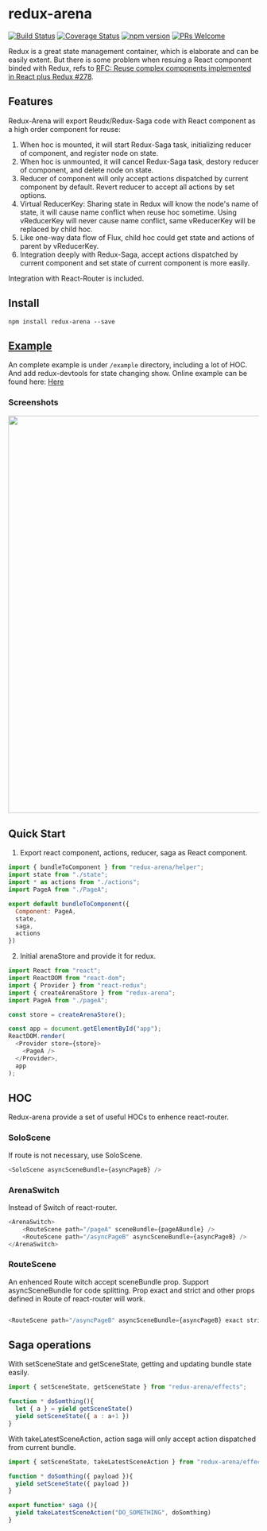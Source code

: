 # redux-arena

[![Build Status](https://travis-ci.org/hapood/redux-arena.svg?branch=master)](https://travis-ci.org/hapood/redux-arena) 
[![Coverage Status](https://coveralls.io/repos/hapood/redux-arena/badge.svg?branch=master&service=github)](https://coveralls.io/github/hapood/redux-arena?branch=master)
[![npm version](https://img.shields.io/npm/v/redux-arena.svg?style=flat-square)](https://www.npmjs.com/package/redux-arena)
[![PRs Welcome](https://img.shields.io/badge/PRs-welcome-brightgreen.svg)](CONTRIBUTING.md#pull-requests)

Redux is a great state management container, which is elaborate and can be easily extent. But there is some problem when resuing a React component binded with Redux, refs to [RFC: Reuse complex components implemented in React plus Redux #278](https://github.com/reactjs/react-redux/issues/278).

## Features

Redux-Arena will export Reudx/Redux-Saga code with React component as a high order component for reuse:
1. When hoc is mounted, it will start Redux-Saga task, initializing reducer of component, and register node on state. 
2. When hoc is unmounted, it will cancel Redux-Saga task, destory reducer of component, and delete node on state.
3. Reducer of component will only accept actions dispatched by current component by default. Revert reducer to accept all actions by set options. 
4. Virtual ReducerKey: Sharing state in Redux will know the node's name of state, it will cause name conflict when reuse hoc sometime. Using vReducerKey will never cause name conflict, same vReducerKey will be replaced by child hoc.
5. Like one-way data flow of Flux, child hoc could get state and actions of parent by vReducerKey.
6. Integration deeply with Redux-Saga, accept actions dispatched by current component and set state of current component is more easily.

Integration with React-Router is included.

## Install

```
npm install redux-arena --save
```

## [Example](https://hapood.github.io/redux-arena/)

An complete example is under `/example` directory, including a lot of HOC. And add redux-devtools for state changing show.
Online example can be found here: [Here](https://hapood.github.io/redux-arena/)

### Screenshots
<img src="https://raw.githubusercontent.com/hapood/redux-arena/d6c324d44636d19e7c2b824d295620053c73b1f6/redux-arena-demo.gif" width="800"/>

## Quick Start

1. Export react component, actions, reducer, saga as React component.

```javascript
import { bundleToComponent } from "redux-arena/helper";
import state from "./state";
import * as actions from "./actions";
import PageA from "./PageA";

export default bundleToComponent({
  Component: PageA,
  state,
  saga,
  actions
})
```

2. Initial arenaStore and provide it for redux. 

```javascript
import React from "react";
import ReactDOM from "react-dom";
import { Provider } from "react-redux";
import { createArenaStore } from "redux-arena";
import PageA from "./pageA";

const store = createArenaStore();

const app = document.getElementById("app");
ReactDOM.render(
  <Provider store={store}>
    <PageA />
  </Provider>,
  app
);
```

## HOC

Redux-arena provide a set of useful HOCs to enhence react-router.

### SoloScene

If route is not necessary, use SoloScene.

```javascript
<SoloScene asyncSceneBundle={asyncPageB} />
```

### ArenaSwitch

Instead of Switch of react-router.

```javascript
<ArenaSwitch>
    <RouteScene path="/pageA" sceneBundle={pageABundle} />
    <RouteScene path="/asyncPageB" asyncSceneBundle={asyncPageB} />
</ArenaSwitch>
```

### RouteScene

An enhenced Route witch accept sceneBundle prop. Support asyncSceneBundle for code splitting. Prop exact and strict and other props defined in Route of react-router will work.

```javascript

<RouteScene path="/asyncPageB" asyncSceneBundle={asyncPageB} exact strict />

```

## Saga operations

With setSceneState and getSceneState, getting and updating bundle state easily.

```javascript
import { setSceneState, getSceneState } from "redux-arena/effects";

function * doSomthing(){
  let { a } = yield getSceneState()
  yield setSceneState({ a : a+1 })
}
```

With takeLatestSceneAction, action saga will only accept action dispatched from current bundle.

```javascript
import { setSceneState, takeLatestSceneAction } from "redux-arena/effects";

function * doSomthing({ payload }){
  yield setSceneState({ payload })
}

export function* saga (){
  yield takeLatestSceneAction("DO_SOMETHING", doSomthing)
}
```